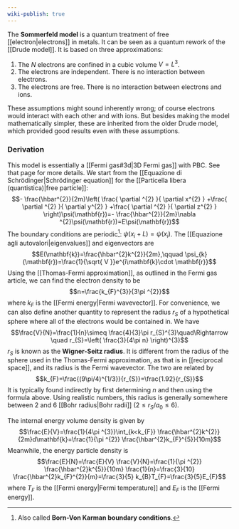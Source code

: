 ```yaml
---
wiki-publish: true
---
```

The **Sommerfeld model** is a quantum treatment of free [[electron|electrons]] in metals. It can be seen as a quantum rework of the [[Drude model]]. It is based on three approximations:
1. The $N$ electrons are confined in a cubic volume $V=L^{3}$.
2. The electrons are independent. There is no interaction between electrons.
3. The electrons are free. There is no interaction between electrons and ions.

These assumptions might sound inherently wrong; of course electrons would interact with each other and with ions. But besides making the model mathematically simpler, these are inherited from the older Drude model, which provided good results even with these assumptions.
### Derivation
This model is essentially a [[Fermi gas#3d|3D Fermi gas]] with PBC. See that page for more details. We start from the [[Equazione di Schrödinger|Schrödinger equation]] for the [[Particella libera (quantistica)|free particle]]:
$$- \frac{\hbar^{2}}{2m}\left( \frac{ \partial ^{2} }{ \partial x^{2} } +\frac{ \partial ^{2} }{ \partial y^{2} } +\frac{ \partial ^{2} }{ \partial z^{2} }  \right)\psi(\mathbf{r})=- \frac{\hbar^{2}}{2m}\nabla ^{2}\psi(\mathbf{r})=E\psi(\mathbf{r})$$
The boundary conditions are periodic[^1]: $\psi(x_{i}+L)=\psi(x_{i})$. The [[Equazione agli autovalori|eigenvalues]] and eigenvectors are
$$E(\mathbf{k})=\frac{\hbar^{2}k^{2}}{2m},\qquad \psi_{k}(\mathbf{r})=\frac{1}{\sqrt{ V }}e^{i\mathbf{k}\cdot \mathbf{r}}$$
Using the [[Thomas-Fermi approximation]], as outlined in the Fermi gas article, we can find the electron density to be
$$n=\frac{k_{F}^{3}}{3\pi ^{2}}$$
where $k_{F}$ is the [[Fermi energy|Fermi wavevector]]. For convenience, we can also define another quantity to represent the radius $r_{S}$ of a hypothetical sphere where all of the electrons would be contained in. We have
$$\frac{V}{N}=\frac{1}{n}\simeq \frac{4}{3}\pi r_{S}^{3}\quad\Rightarrow \quad r_{S}=\left( \frac{3}{4\pi n} \right)^{3}$$
$r_{S}$ is known as the **Wigner-Seitz radius**. It is different from the radius of the sphere used in the Thomas-Fermi approximation, as that is in [[reciprocal space]], and its radius is the Fermi wavevector. The two are related by
$$k_{F}=\frac{(9\pi/4)^{1/3}}{r_{S}}=\frac{1.92}{r_{S}}$$
It is typically found indirectly by first determining $n$ and then using the formula above. Using realistic numbers, this radius is generally somewhere between $2$ and $6$ [[Bohr radius|Bohr radii]] ($2\leq r_{S}/a_{0}\leq 6$).

The internal energy volume density is given by
$$\frac{E}{V}=\frac{1}{4\pi ^{3}}\int_{k<k_{F}} \frac{\hbar^{2}k^{2}}{2m}d\mathbf{k}=\frac{1}{\pi ^{2}} \frac{\hbar^{2}k_{F}^{5}}{10m}$$
Meanwhile, the energy particle density is
$$\frac{E}{N}=\frac{E}{V} \frac{V}{N}=\frac{1}{\pi ^{2}} \frac{\hbar^{2}k^{5}}{10m} \frac{1}{n}=\frac{3}{10} \frac{\hbar^{2}k_{F}^{2}}{m}=\frac{3}{5} k_{B}T_{F}=\frac{3}{5}E_{F}$$
where $T_{F}$ is the [[Fermi energy|Fermi temperature]] and $E_{F}$ is the [[Fermi energy]].

[^1]: Also called **Born-Von Karman boundary conditions**.